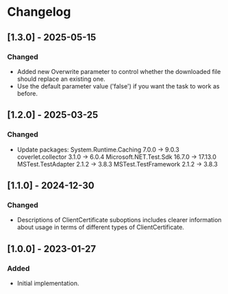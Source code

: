# Changelog

## [1.3.0] - 2025-05-15
### Changed
- Added new Overwrite parameter to control whether the downloaded file should replace an existing one.
- Use the default parameter value ('false') if you want the task to work as before.

## [1.2.0] - 2025-03-25
### Changed
- Update packages:
  System.Runtime.Caching  7.0.0  -> 9.0.3
  coverlet.collector      3.1.0  -> 6.0.4
  Microsoft.NET.Test.Sdk  16.7.0 -> 17.13.0
  MSTest.TestAdapter      2.1.2  -> 3.8.3
  MSTest.TestFramework    2.1.2  -> 3.8.3

## [1.1.0] - 2024-12-30
### Changed
- Descriptions of ClientCertificate suboptions includes clearer information about usage in terms of different types of ClientCertificate.

## [1.0.0] - 2023-01-27
### Added
- Initial implementation.
